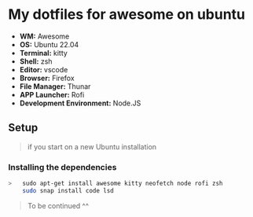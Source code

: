 # My dotfiles for awesome on ubuntu</h1>

- **WM:** Awesome
- **OS:** Ubuntu 22.04
- **Terminal:** kitty
- **Shell:** zsh
- **Editor:** vscode
- **Browser:** Firefox
- **File Manager:** Thunar
- **APP Launcher:** Rofi
- **Development Environment:** Node.JS

## Setup

> if you start on a new Ubuntu installation

### Installing the dependencies

```sh
>   sudo apt-get install awesome kitty neofetch node rofi zsh  
    sudo snap install code lsd
```

> To be continued ^^
